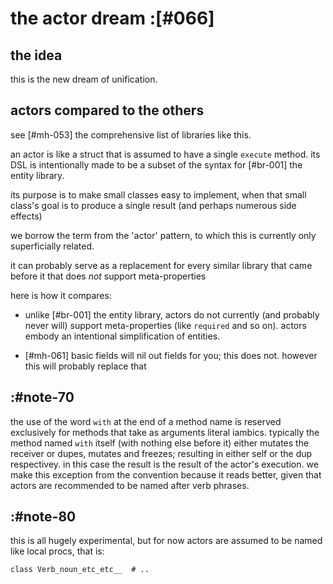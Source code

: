 # the actor dream :[#066]

## the idea

this is the new dream of unification.




## actors compared to the others

see [#mh-053] the comprehensive list of libraries like this.

an actor is like a struct that is assumed to have a single `execute`
method. its DSL is intentionally made to be a subset of the syntax for
[#br-001] the entity library.

its purpose is to make small classes easy to implement, when that small
class's goal is to produce a single result (and perhaps numerous side
effects)

we borrow the term from the 'actor' pattern, to which this is currently
only superficially related.


it can probably serve as a replacement for every similar library that
came before it that does *not* support meta-properties


here is how it compares:

 + unlike [#br-001] the entity library, actors do not currently (and
   probably never will) support meta-properties (like `required` and so
   on). actors embody an intentional simplification of entities.

 + [#mh-061] basic fields will nil out fields for you; this does not.
   however this will probably replace that




## :#note-70

the use of the word `with` at the end of a method name is reserved
exclusively for methods that take as arguments literal iambics.
typically the method named `with` itself (with nothing else before it)
either mutates the receiver or dupes, mutates and freezes; resulting in
either self or the dup respectivey. in this case the result is the
result of the actor's execution. we make this exception from the
convention because it reads better, given that actors are recommended to
be named after verb phrases.



## :#note-80

this is all hugely experimental, but for now actors are assumed to be
named like local procs, that is:

    class Verb_noun_etc_etc__  # ..
